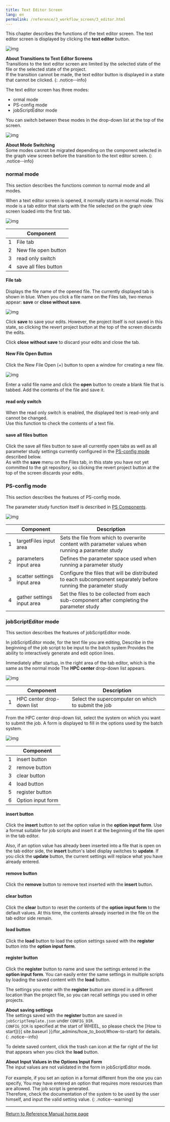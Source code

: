 ```yaml
---
title: Text Editor Screen
lang: en
permalink: /reference/3_workflow_screen/3_editor.html
---
```

This chapter describes the functions of the text editor screen.
The text editor screen is displayed by clicking the __text editor__ button.

![img](./img/open_text_editor.png "open text editor")

__About Transitions to Text Editor Screens__  
Transitions to the text editor screen are limited by the selected state of the file or the selected state of the project.  
If the transition cannot be made, the text editor button is displayed in a state that cannot be clicked.
{: .notice--info}

The text editor screen has three modes:
- ormal mode
- PS-config mode
- jobScriptEditor mode

You can switch between these modes in the drop-down list at the top of the screen.

![img](./img/editor_mode.png "editor_mode")

__About Mode Switching__  
Some modes cannot be migrated depending on the component selected in the graph view screen before the transition to the text editor screen.
{: .notice--info}

### normal mode
This section describes the functions common to normal mode and all modes.

When a text editor screen is opened, it normally starts in normal mode. This mode is a tab editor that starts with the file selected on the graph view screen loaded into the first tab.

![img](./img/editor_normal.png "editor_normal")

|| Component |
|----------|----------|
|1| File tab |
|2| New file open button |
|3|read only switch |
|4|save all files button |

#### File tab
Displays the file name of the opened file. The currently displayed tab is shown in blue.
When you click a file name on the Files tab, two menus appear: __save__ or __close without save__.

![img](./img/editor_tab_menu.png "editor_tab_menu")

Click __save__ to save your edits. However, the project itself is not saved in this state, so clicking the revert project button at the top of the screen discards the edits.

Click __close without save__ to discard your edits and close the tab.

#### New File Open Button
Click the New File Open (+) button to open a window for creating a new file.

![img](./img/new_file_name_dialog.png "new_file_name_dialog")

Enter a valid file name and click the __open__ button to create a blank file that is tabbed.
Add the contents of the file and save it.

#### read only switch
When the read only switch is enabled, the displayed text is read-only and cannot be changed.  
Use this function to check the contents of a text file.

#### save all files button
Click the save all files button to save all currently open tabs as well as all parameter study settings currently configured in the [PS-config mode](#ps-config-mode) described below.  
As with the __save__ menu on the Files tab, in this state you have not yet committed to the git repository, so clicking the revert project button at the top of the screen discards your edits.

### PS-config mode
This section describes the features of PS-config mode.

The parameter study function itself is described in [PS Components]({{site.baseurl}}/reference/4_component/06_PS.html).

![img](./img/editor_ps_config.png "editor_ps_config")

|| Component | Description |
|----------|----------|---------------------------------|
|1|targetFiles input area | Sets the file from which to overwrite content with parameter values when running a parameter study |
|2|parameters input area | Defines the parameter space used when running a parameter study |
|3|scatter settings input area | Configure the files that will be distributed to each subcomponent separately before running the parameter study |
|4|gather settings input area | Set the files to be collected from each sub-component after completing the parameter study |

### jobScriptEditor mode
This section describes the features of jobScriptEditor mode.

In jobScriptEditor mode, for the text file you are editing,
Describe in the beginning of the job script to be input to the batch system
Provides the ability to interactively generate and edit option lines.

Immediately after startup, in the right area of the tab editor, which is the same as the normal mode
The __HPC center__ drop-down list appears.

![img](./img/editor_jobscript_editor.png "editor_jobscript_editor")

|| Component | Description |
|----------|----------|---------------------------------|
|1|HPC center drop-down list | Select the supercomputer on which to submit the job |

From the HPC center drop-down list, select the system on which you want to submit the job.
A form is displayed to fill in the options used by the batch system.

![img](./img/editor_jobscript_editor_fugaku.png "editor_jobscript_editor_fugaku")

|| Component |
|----------|----------|
|1|insert button |
|2|remove button |
|3|clear button |
|4|load button |
|5|register button |
|6| Option input form |

#### insert button
Click the __insert__ button to set the option value in the __option input form__.
Use a format suitable for job scripts and insert it at the beginning of the file open in the tab editor.

Also, if an option value has already been inserted into a file that is open on the tab editor side, the __insert__ button's label display switches to __update__.
If you click the __update__ button, the current settings will replace what you have already entered.

#### remove button
Click the __remove__ button to remove text inserted with the __insert__ button.

#### clear button
Click the __clear__ button to reset the contents of the __option input form__ to the default values.
At this time, the contents already inserted in the file on the tab editor side remain.

#### load button
Click the __load__ button to load the option settings saved with the __register__ button into the __option input form__.

#### register button
Click the __register__ button to name and save the settings entered in the __option input form__.
You can easily enter the same settings in multiple scripts by loading the saved content with the __load__ button.

The settings you enter with the __register__ button are stored in a different location than the project file, so you can recall settings you used in other projects.

__About saving settings__  
The settings saved with the __register__ button are saved in <code>jobScriptTemplate.json</code> under <code>CONFIG_DIR</code>.  
<code>CONFIG_DIR</code> is specified at the start of WHEEL, so please check the [How to start]({{ site.baseurl }}/for_admins/how_to_boot/#how-to-start) for details.
{: .notice--info}

To delete saved content, click the trash can icon at the far right of the list that appears when you click the __load__ button.

__About Input Values in the Options Input Form__  
The input values are not validated in the form in jobScriptEditor mode. <br/><br/>
For example, if you set an option in a format different from the one you can specify,
You may have entered an option that requires more resources than are allowed.
The job script is generated.  
Therefore, check the documentation of the system to be used by the user himself, and input the valid setting value.
{: .notice--warning}


--------
[Return to Reference Manual home page]({{site.baseurl}}/reference/)
